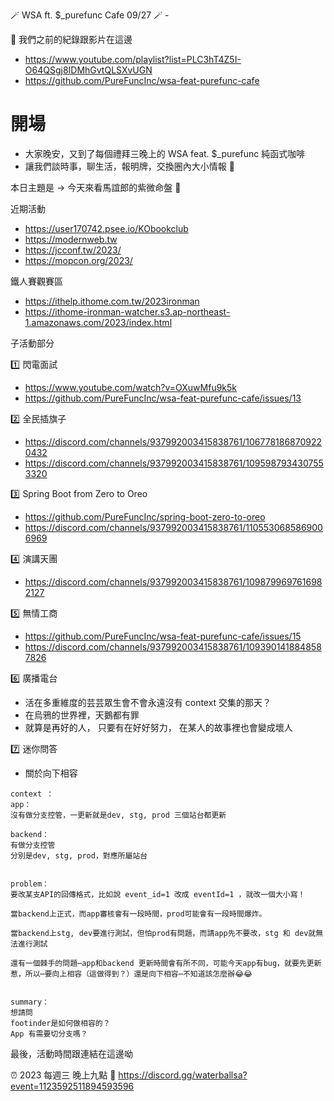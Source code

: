 🪄 WSA ft. $_purefunc Cafe 09/27 🪄 - 

:movie_camera: 我們之前的紀錄跟影片在這邊
* https://www.youtube.com/playlist?list=PLC3hT4Z5I-O64QSgj8IDMhGvtQLSXvUGN
* https://github.com/PureFuncInc/wsa-feat-purefunc-cafe

# 開場
* 大家晚安，又到了每個禮拜三晚上的 WSA feat. $_purefunc 純函式咖啡
* 讓我們談時事，聊生活，報明牌，交換圈內大小情報 🦻

本日主題是 -> 今天來看馬誼郎的紫微命盤 🔮

近期活動
* https://user170742.psee.io/KObookclub
* https://modernweb.tw
* https://jcconf.tw/2023/
* https://mopcon.org/2023/

鐵人賽觀賽區
* https://ithelp.ithome.com.tw/2023ironman
* https://ithome-ironman-watcher.s3.ap-northeast-1.amazonaws.com/2023/index.html

子活動部分

:one: 閃電面試
* https://www.youtube.com/watch?v=OXuwMfu9k5k
* https://github.com/PureFuncInc/wsa-feat-purefunc-cafe/issues/13

:two: 全民插旗子
* https://discord.com/channels/937992003415838761/1067781868709220432
* https://discord.com/channels/937992003415838761/1095987934307553320

:three: Spring Boot from Zero to Oreo
* https://github.com/PureFuncInc/spring-boot-zero-to-oreo
* https://discord.com/channels/937992003415838761/1105530685869006969

:four: 演講天團
* https://discord.com/channels/937992003415838761/1098799697616982127

:five: 無情工商
* https://github.com/PureFuncInc/wsa-feat-purefunc-cafe/issues/15
* https://discord.com/channels/937992003415838761/1093901418848587826

:six: 廣播電台
* 活在多重維度的芸芸眾生會不會永遠沒有 context 交集的那天？
* 在烏鴉的世界裡，天鵝都有罪
* 就算是再好的人， 只要有在好好努力， 在某人的故事裡也會變成壞人

:seven: 迷你問答
* 關於向下相容
```
context ：
app：
沒有做分支控管，一更新就是dev, stg, prod 三個站台都更新

backend：
有做分支控管
分別是dev, stg, prod，對應所屬站台


problem：
要改某支API的回傳格式，比如說 event_id=1 改成 eventId=1 ，就改一個大小寫！

當backend上正式，而app審核會有一段時間，prod可能會有一段時間爆炸。

當backend上stg, dev要進行測試，但怕prod有問題，而請app先不要改，stg 和 dev就無法進行測試

還有一個棘手的問題⋯app和backend 更新時間會有所不同，可能今天app有bug，就要先更新惹，所以⋯要向上相容（這做得到？）還是向下相容⋯不知道該怎麼辦😂😂


summary：
想請問
footinder是如何做相容的？
App 有需要切分支嗎？
```

最後，活動時間跟連結在這邊呦

:alarm_clock: 2023 每週三 晚上九點
:link: https://discord.gg/waterballsa?event=1123592511894593596
